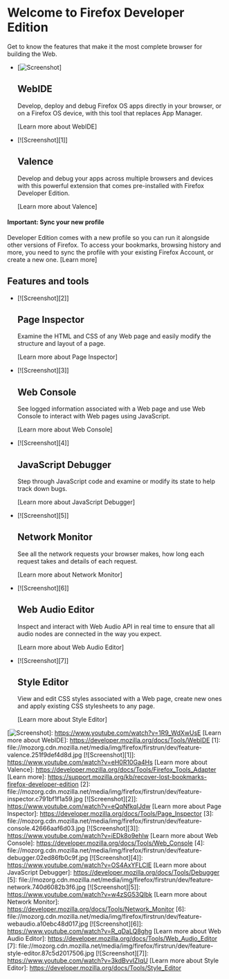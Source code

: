 # Welcome to Firefox Developer Edition

Get to know the features that make it the most complete browser for building the Web.

-   [![Screenshot]]

    ## WebIDE

    Develop, deploy and debug Firefox OS apps directly in your browser, or on a Firefox OS device, with this tool that replaces App Manager.

    [Learn more about WebIDE]

-   [![Screenshot][1]]

    ## Valence

    Develop and debug your apps across multiple browsers and devices with this powerful extension that comes pre-installed with Firefox Developer Edition.

    [Learn more about Valence]

#### Important: Sync your new profile

Developer Edition comes with a new profile so you can run it alongside other versions of Firefox. To access your bookmarks, browsing history and more, you need to sync the profile with your existing Firefox Account, or create a new one. [Learn more]

## Features and tools

-   [![Screenshot][2]]

    ## Page Inspector

    Examine the HTML and CSS of any Web page and easily modify the structure and layout of a page.

    [Learn more about Page Inspector]

-   [![Screenshot][3]]

    ## Web Console

    See logged information associated with a Web page and use Web Console to interact with Web pages using JavaScript.

    [Learn more about Web Console]

-   [![Screenshot][4]]

    ## JavaScript Debugger

    Step through JavaScript code and examine or modify its state to help track down bugs.

    [Learn more about JavaScript Debugger]

-   [![Screenshot][5]]

    ## Network Monitor

    See all the network requests your browser makes, how long each request takes and details of each request.

    [Learn more about Network Monitor]

-   [![Screenshot][6]]

    ## Web Audio Editor

    Inspect and interact with Web Audio API in real time to ensure that all audio nodes are connected in the way you expect.

    [Learn more about Web Audio Editor]

-   [![Screenshot][7]]

    ## Style Editor

    View and edit CSS styles associated with a Web page, create new ones and apply existing CSS stylesheets to any page.

    [Learn more about Style Editor]

  [Screenshot]: file://mozorg.cdn.mozilla.net/media/img/firefox/firstrun/dev/feature-webide.16763db341cb.jpg
  [![Screenshot]]: https://www.youtube.com/watch?v=1R9_WdXwUsE
  [Learn more about WebIDE]: https://developer.mozilla.org/docs/Tools/WebIDE
  [1]: file://mozorg.cdn.mozilla.net/media/img/firefox/firstrun/dev/feature-valence.251f9def4d8d.jpg
  [![Screenshot][1]]: https://www.youtube.com/watch?v=eH0R10Ga4Hs
  [Learn more about Valence]: https://developer.mozilla.org/docs/Tools/Firefox_Tools_Adapter
  [Learn more]: https://support.mozilla.org/kb/recover-lost-bookmarks-firefox-developer-edition
  [2]: file://mozorg.cdn.mozilla.net/media/img/firefox/firstrun/dev/feature-inspector.c791bf1f1a59.jpg
  [![Screenshot][2]]: https://www.youtube.com/watch?v=eQqNfkqIJdw
  [Learn more about Page Inspector]: https://developer.mozilla.org/docs/Tools/Page_Inspector
  [3]: file://mozorg.cdn.mozilla.net/media/img/firefox/firstrun/dev/feature-console.42666aaf6d03.jpg
  [![Screenshot][3]]: https://www.youtube.com/watch?v=iEDk8o9ehlw
  [Learn more about Web Console]: https://developer.mozilla.org/docs/Tools/Web_Console
  [4]: file://mozorg.cdn.mozilla.net/media/img/firefox/firstrun/dev/feature-debugger.02ed86fb0c9f.jpg
  [![Screenshot][4]]: https://www.youtube.com/watch?v=OS4AxYFLCIE
  [Learn more about JavaScript Debugger]: https://developer.mozilla.org/docs/Tools/Debugger
  [5]: file://mozorg.cdn.mozilla.net/media/img/firefox/firstrun/dev/feature-network.740d6082b3f6.jpg
  [![Screenshot][5]]: https://www.youtube.com/watch?v=w4zSG53Qlbk
  [Learn more about Network Monitor]: https://developer.mozilla.org/docs/Tools/Network_Monitor
  [6]: file://mozorg.cdn.mozilla.net/media/img/firefox/firstrun/dev/feature-webaudio.a10ebc48d017.jpg
  [![Screenshot][6]]: https://www.youtube.com/watch?v=R_qDaLQ8ghg
  [Learn more about Web Audio Editor]: https://developer.mozilla.org/docs/Tools/Web_Audio_Editor
  [7]: file://mozorg.cdn.mozilla.net/media/img/firefox/firstrun/dev/feature-style-editor.87c5d2017506.jpg
  [![Screenshot][7]]: https://www.youtube.com/watch?v=3kdBvvIZIqU
  [Learn more about Style Editor]: https://developer.mozilla.org/docs/Tools/Style_Editor

